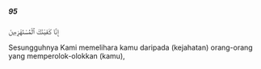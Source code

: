 ##### 95

<span class="ayah">إِنَّا كَفَيْنَٰكَ ٱلْمُسْتَهْزِءِينَ</span>

<span class="ayah_translation">Sesungguhnya Kami memelihara kamu daripada (kejahatan) orang-orang yang memperolok-olokkan (kamu),</span>
